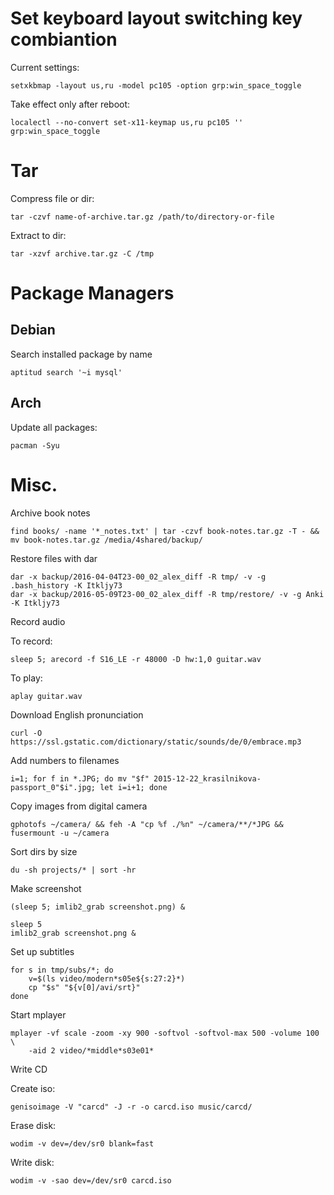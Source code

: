 # Set keyboard layout switching key combiantion

  Current settings:

    setxkbmap -layout us,ru -model pc105 -option grp:win_space_toggle

  Take effect only after reboot:

    localectl --no-convert set-x11-keymap us,ru pc105 '' grp:win_space_toggle


# Tar

Compress file or dir:

    tar -czvf name-of-archive.tar.gz /path/to/directory-or-file

Extract to dir:

    tar -xzvf archive.tar.gz -C /tmp


Package Managers
================

## Debian

Search installed package by name

    aptitud search '~i mysql'

## Arch

Update all packages:

    pacman -Syu

Misc.
=====

Archive book notes

    find books/ -name '*_notes.txt' | tar -czvf book-notes.tar.gz -T - && mv book-notes.tar.gz /media/4shared/backup/

Restore files with dar

    dar -x backup/2016-04-04T23-00_02_alex_diff -R tmp/ -v -g .bash_history -K Itkljy73
    dar -x backup/2016-05-09T23-00_02_alex_diff -R tmp/restore/ -v -g Anki -K Itkljy73

Record audio

To record:

    sleep 5; arecord -f S16_LE -r 48000 -D hw:1,0 guitar.wav

To play:

    aplay guitar.wav

Download English pronunciation

    curl -O https://ssl.gstatic.com/dictionary/static/sounds/de/0/embrace.mp3

Add numbers to filenames

    i=1; for f in *.JPG; do mv "$f" 2015-12-22_krasilnikova-passport_0"$i".jpg; let i=i+1; done

Copy images from digital camera

	gphotofs ~/camera/ && feh -A "cp %f ./%n" ~/camera/**/*JPG && fusermount -u ~/camera

Sort dirs by size

    du -sh projects/* | sort -hr

Make screenshot

    (sleep 5; imlib2_grab screenshot.png) &

    sleep 5
    imlib2_grab screenshot.png &

Set up subtitles

    for s in tmp/subs/*; do
        v=$(ls video/modern*s05e${s:27:2}*)
        cp "$s" "${v[0]/avi/srt}"
    done

Start mplayer

    mplayer -vf scale -zoom -xy 900 -softvol -softvol-max 500 -volume 100 \
        -aid 2 video/*middle*s03e01*

Write CD

Create iso:

    genisoimage -V "carcd" -J -r -o carcd.iso music/carcd/

Erase disk:

    wodim -v dev=/dev/sr0 blank=fast

Write disk:

    wodim -v -sao dev=/dev/sr0 carcd.iso

